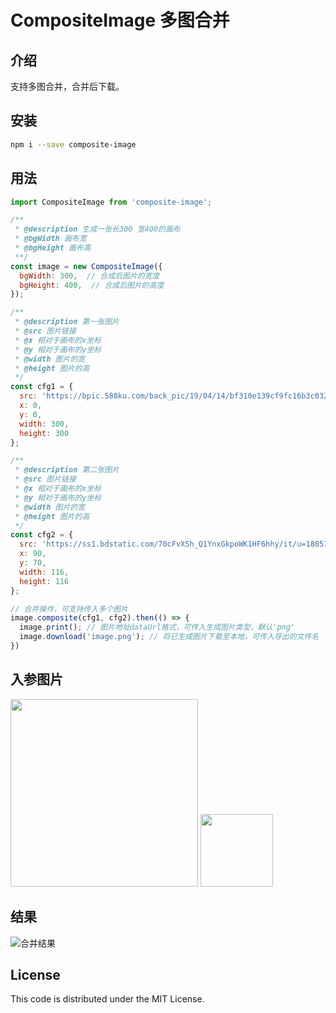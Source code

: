 # CompositeImage 多图合并

## 介绍
支持多图合并，合并后下载。

## 安装
```bash
npm i --save composite-image
```
## 用法
```javascript
import CompositeImage from 'composite-image';

/**
 * @description 生成一张长300 宽400的画布
 * @bgWidth 画布宽
 * @bgHeight 画布高
 **/ 
const image = new CompositeImage({
  bgWidth: 300,  // 合成后图片的宽度
  bgHeight: 400,  // 合成后图片的高度
});

/**
 * @description 第一张图片
 * @src 图片链接
 * @x 相对于画布的x坐标
 * @y 相对于画布的y坐标
 * @width 图片的宽
 * @height 图片的高
 */ 
const cfg1 = {
  src: 'https://bpic.588ku.com/back_pic/19/04/14/bf310e139cf9fc16b3c032caccf6804a.jpg',
  x: 0,
  y: 0,
  width: 300,
  height: 300
};

/**
 * @description 第二张图片
 * @src 图片链接
 * @x 相对于画布的x坐标
 * @y 相对于画布的y坐标
 * @width 图片的宽
 * @height 图片的高
 */ 
const cfg2 = {
  src: 'https://ss1.bdstatic.com/70cFvXSh_Q1YnxGkpoWK1HF6hhy/it/u=1805103632,2396162225&fm=26&gp=0.jpg',
  x: 90,
  y: 70,
  width: 116,
  height: 116
};

// 合并操作，可支持传入多个图片
image.composite(cfg1, cfg2).then(() => {
  image.print(); // 图片地址dataUrl格式，可传入生成图片类型，默认'png'
  image.download('image.png'); // 将已生成图片下载至本地，可传入导出的文件名
})
```
## 入参图片
<img src="https://bpic.588ku.com/back_pic/19/04/14/bf310e139cf9fc16b3c032caccf6804a.jpg" height="300px" width="300px" />
<img src="https://ss1.bdstatic.com/70cFvXSh_Q1YnxGkpoWK1HF6hhy/it/u=1805103632,2396162225&fm=26&gp=0.jpg" height="116px" width="116px" />

## 结果

![合并结果](https://s1.ax1x.com/2020/03/14/8QKIn1.png)

## License
This code is distributed under the MIT License.
